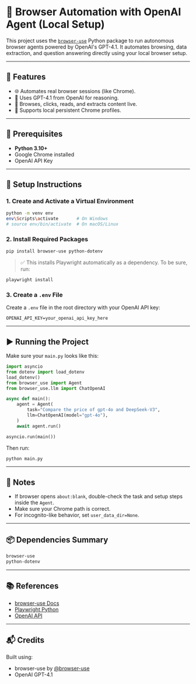 # 🧠 Browser Automation with OpenAI Agent (Local Setup)

This project uses the [`browser-use`](https://pypi.org/project/browser-use/) Python package to run autonomous browser agents powered by OpenAI's GPT-4.1. It automates browsing, data extraction, and question answering directly using your local browser setup.

---

## 🚀 Features

- 🌐 Automates real browser sessions (like Chrome).
- 🤖 Uses GPT-4.1 from OpenAI for reasoning.
- 🧭 Browses, clicks, reads, and extracts content live.
- 💾 Supports local persistent Chrome profiles.

---

## 🧰 Prerequisites

- **Python 3.10+**
- Google Chrome installed
- OpenAI API Key

---

## 🔧 Setup Instructions

### 1. Create and Activate a Virtual Environment

```bash
python -m venv env
env\Scripts\activate       # On Windows
# source env/bin/activate  # On macOS/Linux
```

### 2. Install Required Packages

```bash
pip install browser-use python-dotenv
```

> ✅ This installs Playwright automatically as a dependency. To be sure, run:
```bash
playwright install
```

### 3. Create a `.env` File

Create a `.env` file in the root directory with your OpenAI API key:

```env
OPENAI_API_KEY=your_openai_api_key_here
```

---

## ▶️ Running the Project

Make sure your `main.py` looks like this:

```python
import asyncio
from dotenv import load_dotenv
load_dotenv()
from browser_use import Agent
from browser_use.llm import ChatOpenAI

async def main():
    agent = Agent(
        task="Compare the price of gpt-4o and DeepSeek-V3",
        llm=ChatOpenAI(model="gpt-4o"),
    )
    await agent.run()

asyncio.run(main())
```

Then run:

```bash
python main.py
```

---

## 📝 Notes

- If browser opens `about:blank`, double-check the task and setup steps inside the `Agent`.
- Make sure your Chrome path is correct.
- For incognito-like behavior, set `user_data_dir=None`.

---

## 📦 Dependencies Summary

```txt
browser-use
python-dotenv
```

---

## 📚 References

- [browser-use Docs](https://docs.browser-use.com/)
- [Playwright Python](https://playwright.dev/python/)
- [OpenAI API](https://platform.openai.com/docs)

---

## 📬 Credits

Built using:
- browser-use by [@browser-use](https://github.com/browser-use)
- OpenAI GPT-4.1
